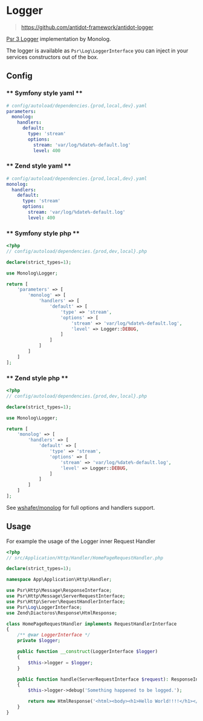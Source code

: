 # Logger

> https://github.com/antidot-framework/antidot-logger

[Psr 3 Logger](https://github.com/php-fig/logger) implementation by Monolog.

The logger is available as `Psr\Log\LoggerInterface` you can inject in your services constructors out of the box.

## Config

<!-- tabs:start -->

### ** Symfony style yaml **

````yaml
# config/autoload/dependencies.{prod,local,dev}.yaml
parameters:
  monolog:
    handlers:
      default:
        type: 'stream'
        options:
          stream: 'var/log/%date%-default.log'
          level: 400
````

### ** Zend style yaml **

````yaml
# config/autoload/dependencies.{prod,local,dev}.yaml
monolog:
  handlers:
    default:
      type: 'stream'
      options:
        stream: 'var/log/%date%-default.log'
        level: 400
````

### ** Symfony style php **

````php
<?php
// config/autoload/dependencies.{prod,dev,local}.php

declare(strict_types=1);

use Monolog\Logger;

return [
    'parameters' => [
        'monolog' => [
            'handlers' => [
                'default' => [
                    'type' => 'stream',
                    'options' => [
                        'stream' => 'var/log/%date%-default.log',
                        'level' => Logger::DEBUG,
                    ]
                ]    
            ]
        ]
    ]
];
````

### ** Zend style php **

````php
<?php
// config/autoload/dependencies.{prod,dev,local}.php

declare(strict_types=1);

use Monolog\Logger;

return [
    'monolog' => [
        'handlers' => [
            'default' => [
                'type' => 'stream',
                'options' => [
                    'stream' => 'var/log/%date%-default.log',
                    'level' => Logger::DEBUG,
                ]
            ]    
        ]
    ]
];
````

<!-- tabs:end -->

See [wshafer/monolog]() for full options and handlers support.

## Usage

For example the usage of the Logger inner Request Handler

````php
<?php
// src/Application/Http/Handler/HomePageRequestHandler.php

declare(strict_types=1);

namespace App\Application\Http\Handler;

use Psr\Http\Message\ResponseInterface;
use Psr\Http\Message\ServerRequestInterface;
use Psr\Http\Server\RequestHandlerInterface;
use Psr\Log\LoggerInterface;
use Zend\Diactoros\Response\HtmlResponse;

class HomePageRequestHandler implements RequestHandlerInterface
{
    /** @var LoggerInterface */
    private $logger;

    public function __construct(LoggerInterface $logger)
    {
        $this->logger = $logger;
    }

    public function handle(ServerRequestInterface $request): ResponseInterface
    {
        $this->logger->debug('Something happened to be logged.');

        return new HtmlResponse('<html><body><h1>Hello World!!!!</h1></body></html>');
    }
}
````
